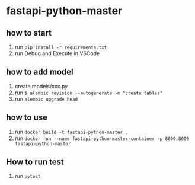 # fastapi-python-master

## how to start

1. run `pip install -r requirements.txt`
2. run Debug and Execute in VSCode

## how to add model

1. create models/xxx.py
2. run `$ alembic revision --autogenerate -m "create tables"`
3. run `alembic upgrade head`

## how to use

1. run `docker build -t fastapi-python-master .`
2. run `docker run --name fastapi-python-master-container -p 8000:8000 fastapi-python-master`

## How to run test

1. run `pytest`
